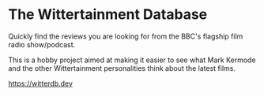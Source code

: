 # The Wittertainment Database
Quickly find the reviews you are looking for from the BBC's flagship film radio show/podcast.

This is a hobby project aimed at making it easier to see what Mark Kermode and the other Wittertainment personalities think about the latest films.

https://witterdb.dev
